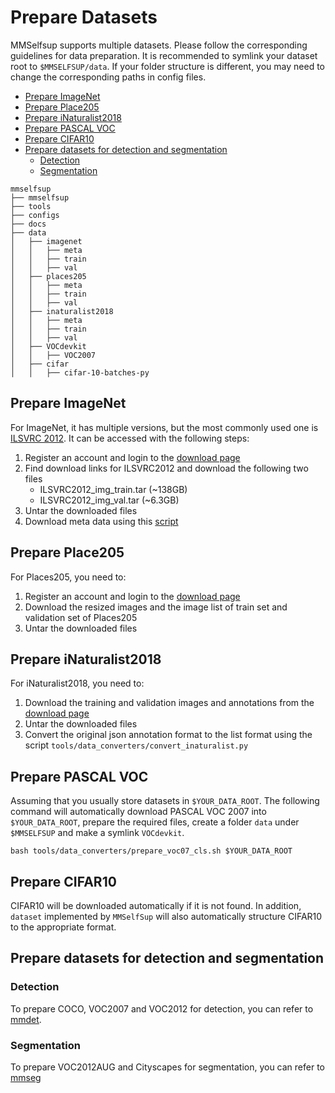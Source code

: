 # Prepare Datasets

MMSelfsup supports multiple datasets. Please follow the corresponding guidelines for data preparation. It is recommended to symlink your dataset root to `$MMSELFSUP/data`. If your folder structure is different, you may need to change the corresponding paths in config files.

- [Prepare ImageNet](#prepare-imagenet)
- [Prepare Place205](#prepare-place205)
- [Prepare iNaturalist2018](#prepare-inaturalist2018)
- [Prepare PASCAL VOC](#prepare-pascal-voc)
- [Prepare CIFAR10](#prepare-cifar10)
- [Prepare datasets for detection and segmentation](#prepare-datasets-for-detection-and-segmentation)
  - [Detection](#detection)
  - [Segmentation](#segmentation)

```
mmselfsup
├── mmselfsup
├── tools
├── configs
├── docs
├── data
│   ├── imagenet
│   │   ├── meta
│   │   ├── train
│   │   ├── val
│   ├── places205
│   │   ├── meta
│   │   ├── train
│   │   ├── val
│   ├── inaturalist2018
│   │   ├── meta
│   │   ├── train
│   │   ├── val
│   ├── VOCdevkit
│   │   ├── VOC2007
│   ├── cifar
│   │   ├── cifar-10-batches-py

```

## Prepare ImageNet

For ImageNet, it has multiple versions, but the most commonly used one is [ILSVRC 2012](http://www.image-net.org/challenges/LSVRC/2012/). It can be accessed with the following steps:

1. Register an account and login to the [download page](http://www.image-net.org/download-images)
2. Find download links for ILSVRC2012 and download the following two files
    - ILSVRC2012_img_train.tar (~138GB)
    - ILSVRC2012_img_val.tar (~6.3GB)
3. Untar the downloaded files
4. Download meta data using this [script](https://github.com/BVLC/caffe/blob/master/data/ilsvrc12/get_ilsvrc_aux.sh)

## Prepare Place205

For Places205, you need to:

1. Register an account and login to the [download page](http://places.csail.mit.edu/downloadData.html)
2. Download the resized images and the image list of train set and validation set of Places205
3. Untar the downloaded files

## Prepare iNaturalist2018

For iNaturalist2018, you need to:

1. Download the training and validation images and annotations from the [download page](https://github.com/visipedia/inat_comp/tree/master/2018)
2. Untar the downloaded files
3. Convert the original json annotation format to the list format using the script `tools/data_converters/convert_inaturalist.py`

## Prepare PASCAL VOC

Assuming that you usually store datasets in `$YOUR_DATA_ROOT`. The following command will automatically download PASCAL VOC 2007 into `$YOUR_DATA_ROOT`, prepare the required files, create a folder `data` under `$MMSELFSUP` and make a symlink `VOCdevkit`.

```shell
bash tools/data_converters/prepare_voc07_cls.sh $YOUR_DATA_ROOT
```

## Prepare CIFAR10

CIFAR10 will be downloaded automatically if it is not found. In addition, `dataset` implemented by `MMSelfSup` will also automatically structure CIFAR10 to the appropriate format.

## Prepare datasets for detection and segmentation

### Detection

To prepare COCO, VOC2007 and VOC2012 for detection, you can refer to [mmdet](https://github.com/open-mmlab/mmdetection/blob/master/docs/1_exist_data_model.md).

### Segmentation

To prepare VOC2012AUG and Cityscapes for segmentation, you can refer to [mmseg](https://github.com/open-mmlab/mmsegmentation/blob/master/docs/dataset_prepare.md#prepare-datasets)
